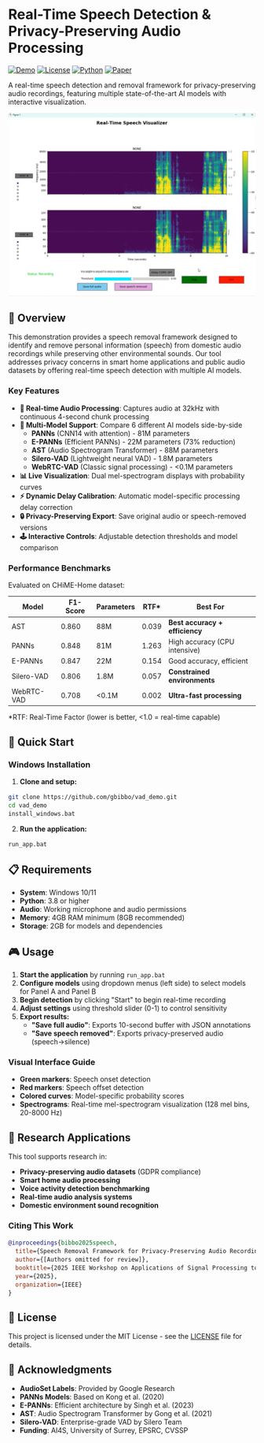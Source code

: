 # Real-Time Speech Detection & Privacy-Preserving Audio Processing

[![Demo](https://img.shields.io/badge/Demo-Live-brightgreen)](https://github.com/gbibbo/vad_demo)
[![License](https://img.shields.io/badge/License-MIT-blue.svg)](LICENSE)
[![Python](https://img.shields.io/badge/Python-3.8+-blue.svg)](https://python.org)
[![Paper](https://img.shields.io/badge/Paper-WASPAA%202025-red.svg)](https://ieeexplore.ieee.org/abstract/document/)

A real-time speech detection and removal framework for privacy-preserving audio recordings, featuring multiple state-of-the-art AI models with interactive visualization.

![Speech Detection Demo](assets/demo_screenshot.png)

## 🎯 Overview

This demonstration provides a speech removal framework designed to identify and remove personal information (speech) from domestic audio recordings while preserving other environmental sounds. Our tool addresses privacy concerns in smart home applications and public audio datasets by offering real-time speech detection with multiple AI models.

### Key Features

- **🎤 Real-time Audio Processing**: Captures audio at 32kHz with continuous 4-second chunk processing
- **🤖 Multi-Model Support**: Compare 6 different AI models side-by-side
  - **PANNs** (CNN14 with attention) - 81M parameters
  - **E-PANNs** (Efficient PANNs) - 22M parameters (73% reduction)
  - **AST** (Audio Spectrogram Transformer) - 88M parameters  
  - **Silero-VAD** (Lightweight neural VAD) - 1.8M parameters
  - **WebRTC-VAD** (Classic signal processing) - <0.1M parameters
- **📊 Live Visualization**: Dual mel-spectrogram displays with probability curves
- **⚡ Dynamic Delay Calibration**: Automatic model-specific processing delay correction
- **🔒 Privacy-Preserving Export**: Save original audio or speech-removed versions
- **🕹️ Interactive Controls**: Adjustable detection thresholds and model comparison

### Performance Benchmarks

Evaluated on CHiME-Home dataset:

| Model | F1-Score | Parameters | RTF* | Best For |
|-------|----------|------------|------|----------|
| AST | 0.860 | 88M | 0.039 | **Best accuracy + efficiency** |
| PANNs | 0.848 | 81M | 1.263 | High accuracy (CPU intensive) |
| E-PANNs | 0.847 | 22M | 0.154 | Good accuracy, efficient |
| Silero-VAD | 0.806 | 1.8M | 0.057 | **Constrained environments** |
| WebRTC-VAD | 0.708 | <0.1M | 0.002 | **Ultra-fast processing** |

*RTF: Real-Time Factor (lower is better, <1.0 = real-time capable)

## 🚀 Quick Start

### Windows Installation

1. **Clone and setup:**
```bash
git clone https://github.com/gbibbo/vad_demo.git
cd vad_demo
install_windows.bat
```

2. **Run the application:**
```bash
run_app.bat
```

## 📋 Requirements

- **System**: Windows 10/11
- **Python**: 3.8 or higher
- **Audio**: Working microphone and audio permissions
- **Memory**: 4GB RAM minimum (8GB recommended)
- **Storage**: 2GB for models and dependencies

## 🎮 Usage

1. **Start the application** by running `run_app.bat`
2. **Configure models** using dropdown menus (left side) to select models for Panel A and Panel B
3. **Begin detection** by clicking "Start" to begin real-time recording
4. **Adjust settings** using threshold slider (0-1) to control sensitivity
5. **Export results:**
   - **"Save full audio"**: Exports 10-second buffer with JSON annotations
   - **"Save speech removed"**: Exports privacy-preserved audio (speech→silence)

### Visual Interface Guide

- **Green markers**: Speech onset detection
- **Red markers**: Speech offset detection  
- **Colored curves**: Model-specific probability scores
- **Spectrograms**: Real-time mel-spectrogram visualization (128 mel bins, 20-8000 Hz)

## 🔬 Research Applications

This tool supports research in:

- **Privacy-preserving audio datasets** (GDPR compliance)
- **Smart home audio processing** 
- **Voice activity detection benchmarking**
- **Real-time audio analysis systems**
- **Domestic environment sound recognition**

### Citing This Work

```bibtex
@inproceedings{bibbo2025speech,
  title={Speech Removal Framework for Privacy-Preserving Audio Recordings},
  author={[Authors omitted for review]},
  booktitle={2025 IEEE Workshop on Applications of Signal Processing to Audio and Acoustics (WASPAA)},
  year={2025},
  organization={IEEE}
}
```

## 📄 License

This project is licensed under the MIT License - see the [LICENSE](LICENSE) file for details.

## 🙏 Acknowledgments

- **AudioSet Labels**: Provided by Google Research
- **PANNs Models**: Based on Kong et al. (2020)
- **E-PANNs**: Efficient architecture by Singh et al. (2023)
- **AST**: Audio Spectrogram Transformer by Gong et al. (2021)
- **Silero-VAD**: Enterprise-grade VAD by Silero Team
- **Funding**: AI4S, University of Surrey, EPSRC, CVSSP
